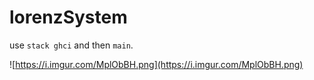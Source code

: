 # lorenzSystem

use `stack ghci` and then `main`.

![https://i.imgur.com/MplObBH.png](https://i.imgur.com/MplObBH.png)
